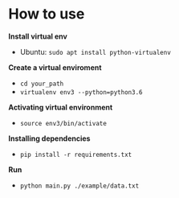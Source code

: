 # How to use

**Install virtual env**
 -   Ubuntu:  `sudo apt install python-virtualenv`

**Create a virtual enviroment**

 -   `cd your_path`
 -   `virtualenv env3 --python=python3.6`

**Activating virtual environment**

 - `source env3/bin/activate`

**Installing dependencies**

 - `pip install -r requirements.txt`

**Run**
-   `python main.py ./example/data.txt`
